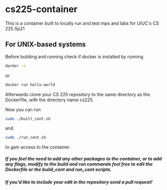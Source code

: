 # cs225-container
This is a container built to locally run and test mps and labs
for UIUC's CS 225 Sp21
## For UNIX-based systems 
Before building and running check if docker is installed by running 
```bash
docker -v
```
or 
```bash 
docker run hello-world
```
Afterwards clone your CS 225 repository to the same directory as the Dockerfile, with the directory name cs225.

Now you can run
```bash
sudo ./built_cont.sh
```
and
```bash
sudo ./run_cont.sh 
```
to gain access to the container.

##### If you feel the need to add any other packages to the container, or to add any flags, modify to the build and run commands feel free to edit the Dockerfile or the build_cont and run_cont scripts. 

##### If you'd like to include your edit in the repository send a pull request!


